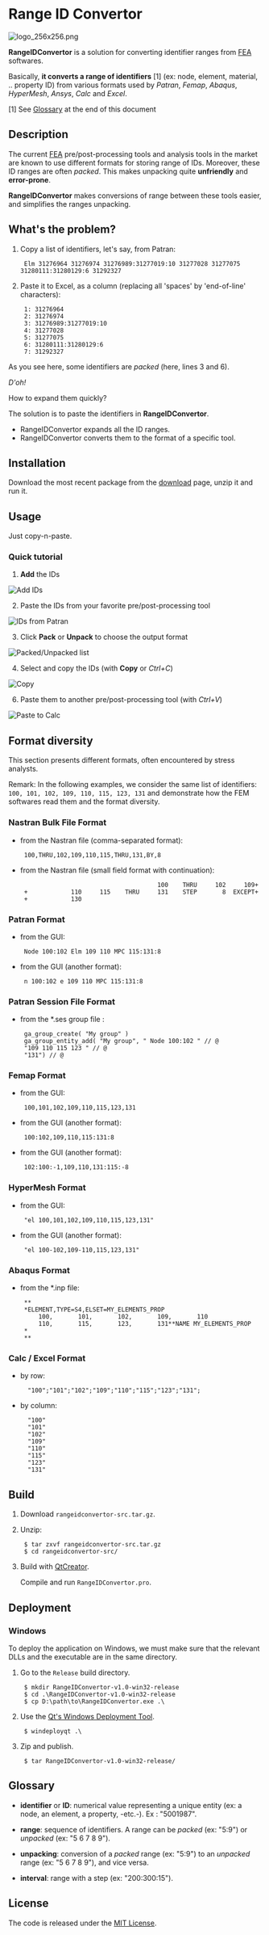 # Range ID Convertor


![logo_256x256.png](src/icons/logo/logo_256x256.png)

**RangeIDConvertor** is a solution for converting identifier ranges from [FEA](https://en.wikipedia.org/wiki/Finite_element_analysis "Finite Element Analysis (FEA)") softwares.

Basically, **it converts a range of identifiers** [1] (ex: node, element, material, .. property ID) from various formats used by *Patran*, *Femap*, *Abaqus*, *HyperMesh*, *Ansys*, *Calc* and *Excel*.

[1] See [Glossary](#glossary) at the end of this document


## Description

The current [FEA](https://en.wikipedia.org/wiki/Finite_element_analysis "Finite Element Analysis (FEA)") pre/post-processing tools and analysis tools in the market are known to use different formats for storing range of IDs.
Moreover, these ID ranges are often *packed*. This makes unpacking quite **unfriendly** and **error-prone**.

**RangeIDConvertor** makes conversions of range between these tools easier, and simplifies the ranges unpacking.


## What's the problem?

1. Copy a list of identifiers, let's say, from Patran:


        Elm 31276964 31276974 31276989:31277019:10 31277028 31277075 31280111:31280129:6 31292327

1. Paste it to Excel, as a column (replacing all 'spaces' by 'end-of-line' characters):

        1: 31276964
        2: 31276974
        3: 31276989:31277019:10
        4: 31277028
        5: 31277075
        6: 31280111:31280129:6
        7: 31292327


As you see here, some identifiers are *packed* (here, lines 3 and 6).

*D'oh!*

How to expand them quickly?

The solution is to paste the identifiers in **RangeIDConvertor**.

- RangeIDConvertor expands all the ID ranges.
- RangeIDConvertor converts them to the format of a specific tool.



## Installation

Download the most recent package from the [download](https://github.com/setvisible/range-id-convertor/releases "Last Releases") page, unzip it and run it.



## Usage

Just copy-n-paste.

### Quick tutorial

1) **Add** the IDs

![Add IDs](screenshot/01_add.png)

2) Paste the IDs from your favorite pre/post-processing tool

![IDs from Patran](screenshot/02_patran_range.png)

3) Click **Pack** or **Unpack** to choose the output format

![Packed/Unpacked list](screenshot/03_pack_unpacked.png)

4) Select and copy the IDs (with **Copy** or *Ctrl+C*)

![Copy](screenshot/05_copy.png)

6) Paste them to another pre/post-processing tool (with *Ctrl+V*)

![Paste to Calc](screenshot/06_paste_to_calc.png)


## Format diversity

This section presents different formats, often encountered by stress analysts.

Remark: In the following examples, we consider the same list of identifiers: `100, 101, 102, 109, 110, 115, 123, 131` and demonstrate how the FEM softwares read them and the format diversity.


### Nastran Bulk File Format

 - from the Nastran file (comma-separated format):

        100,THRU,102,109,110,115,THRU,131,BY,8

 - from the Nastran file (small field format with continuation):

                                             100    THRU     102     109+
        +            110     115    THRU     131    STEP       8  EXCEPT+
        +            130


### Patran Format

 - from the GUI:

        Node 100:102 Elm 109 110 MPC 115:131:8

 - from the GUI (another format):

        n 100:102 e 109 110 MPC 115:131:8


### Patran Session File Format

 - from the *.ses group file :

        ga_group_create( "My group" )
        ga_group_entity_add( "My group", " Node 100:102 " // @
        "109 110 115 123 " // @
        "131") // @


### Femap Format

 - from the GUI:

        100,101,102,109,110,115,123,131

 - from the GUI (another format):

        100:102,109,110,115:131:8

 - from the GUI (another format):

        102:100:-1,109,110,131:115:-8


### HyperMesh Format

 - from the GUI:

        "el 100,101,102,109,110,115,123,131"

 - from the GUI (another format):

        "el 100-102,109-110,115,123,131"

### Abaqus Format

 - from the *.inp file:

        **
        *ELEMENT,TYPE=S4,ELSET=MY_ELEMENTS_PROP
            100,       101,       102,       109,       110
            110,       115,       123,       131**NAME MY_ELEMENTS_PROP
        *
        **


### Calc / Excel Format

 - by row:

         "100";"101";"102";"109";"110";"115";"123";"131";

- by column:

        "100"
        "101"
        "102"
        "109"
        "110"
        "115"
        "123"
        "131"


## Build

1. Download `rangeidconvertor-src.tar.gz`.

2. Unzip:

        $ tar zxvf rangeidconvertor-src.tar.gz
        $ cd rangeidconvertor-src/

3. Build with [QtCreator](https://qt-project.org/ "https://qt-project.org/").

     Compile and run `RangeIDConvertor.pro`.


## Deployment

### Windows

To deploy the application on Windows, we must make sure that the relevant DLLs and the executable are in the same directory.

1. Go to the `Release` build directory.

        $ mkdir RangeIDConvertor-v1.0-win32-release
        $ cd .\RangeIDConvertor-v1.0-win32-release
        $ cp D:\path\to\RangeIDConvertor.exe .\

2. Use the [Qt's Windows Deployment Tool](https://qt-project.org/qtdoc/570/windows-deployment.html#the-windows-deployment-tool "https://qt-project.org/qtdoc/570/windows-deployment.html#the-windows-deployment-tool").

        $ windeployqt .\

3. Zip and publish.

        $ tar RangeIDConvertor-v1.0-win32-release/


## Glossary

- **identifier** or **ID**: numerical value representing a unique entity
  (ex: a node, an element, a property, -etc.-).
  Ex : "5001987".

- **range**: sequence of identifiers.
  A range can be *packed* (ex: "5:9") or *unpacked* (ex: "5 6 7 8 9").

- **unpacking**: conversion of a *packed* range (ex: "5:9") to an *unpacked* range (ex: "5 6 7 8 9"), and vice versa.

- **interval**: range with a step (ex: "200:300:15").



## License

The code is released under the [MIT License](LICENSE "LICENSE").
